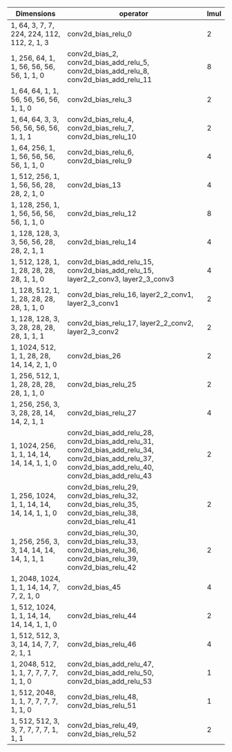 | Dimensions                                  | operator                                                                                                                                             | lmul |
| ------------------------------------------- | ---------------------------------------------------------------------------------------------------------------------------------------------------- | ---- |
| 1, 64, 3, 7, 7, 224, 224, 112, 112, 2, 1, 3 | conv2d_bias_relu_0                                                                                                                                   | 2    |
| 1, 256, 64, 1, 1, 56, 56, 56, 56, 1, 1, 0   | conv2d_bias_2, conv2d_bias_add_relu_5, conv2d_bias_add_relu_8, conv2d_bias_add_relu_11                                                               | 8    |
| 1, 64, 64, 1, 1, 56, 56, 56, 56, 1, 1, 0    | conv2d_bias_relu_3                                                                                                                                   | 2    |
| 1, 64, 64, 3, 3, 56, 56, 56, 56, 1, 1, 1    | conv2d_bias_relu_4, conv2d_bias_relu_7, conv2d_bias_relu_10                                                                                          | 2    |
| 1, 64, 256, 1, 1, 56, 56, 56, 56, 1, 1, 0   | conv2d_bias_relu_6, conv2d_bias_relu_9                                                                                                               | 4    |
| 1, 512, 256, 1, 1, 56, 56, 28, 28, 2, 1, 0  | conv2d_bias_13                                                                                                                                       | 4    |
| 1, 128, 256, 1, 1, 56, 56, 56, 56, 1, 1, 0  | conv2d_bias_relu_12                                                                                                                                  | 8    |
| 1, 128, 128, 3, 3, 56, 56, 28, 28, 2, 1, 1  | conv2d_bias_relu_14                                                                                                                                  | 4    |
| 1, 512, 128, 1, 1, 28, 28, 28, 28, 1, 1, 0  | conv2d_bias_add_relu_15, conv2d_bias_add_relu_15, layer2_2_conv3, layer2_3_conv3                                                                     | 4    |
| 1, 128, 512, 1, 1, 28, 28, 28, 28, 1, 1, 0  | conv2d_bias_relu_16, layer2_2_conv1, layer2_3_conv1                                                                                                  | 2    |
| 1, 128, 128, 3, 3, 28, 28, 28, 28, 1, 1, 1  | conv2d_bias_relu_17, layer2_2_conv2, layer2_3_conv2                                                                                                  | 2    |
| 1, 1024, 512, 1, 1, 28, 28, 14, 14, 2, 1, 0 | conv2d_bias_26                                                                                                                                       | 2    |
| 1, 256, 512, 1, 1, 28, 28, 28, 28, 1, 1, 0  | conv2d_bias_relu_25                                                                                                                                  | 2    |
| 1, 256, 256, 3, 3, 28, 28, 14, 14, 2, 1, 1  | conv2d_bias_relu_27                                                                                                                                  | 4    |
| 1, 1024, 256, 1, 1, 14, 14, 14, 14, 1, 1, 0 | conv2d_bias_add_relu_28, conv2d_bias_add_relu_31, conv2d_bias_add_relu_34, conv2d_bias_add_relu_37, conv2d_bias_add_relu_40, conv2d_bias_add_relu_43 | 2    |
| 1, 256, 1024, 1, 1, 14, 14, 14, 14, 1, 1, 0 | conv2d_bias_relu_29, conv2d_bias_relu_32, conv2d_bias_relu_35, conv2d_bias_relu_38, conv2d_bias_relu_41                                              | 2    |
| 1, 256, 256, 3, 3, 14, 14, 14, 14, 1, 1, 1  | conv2d_bias_relu_30, conv2d_bias_relu_33, conv2d_bias_relu_36, conv2d_bias_relu_39, conv2d_bias_relu_42                                              | 2    |
| 1, 2048, 1024, 1, 1, 14, 14, 7, 7, 2, 1, 0  | conv2d_bias_45                                                                                                                                       | 4    |
| 1, 512, 1024, 1, 1, 14, 14, 14, 14, 1, 1, 0 | conv2d_bias_relu_44                                                                                                                                  | 2    |
| 1, 512, 512, 3, 3, 14, 14, 7, 7, 2, 1, 1    | conv2d_bias_relu_46                                                                                                                                  | 4    |
| 1, 2048, 512, 1, 1, 7, 7, 7, 7, 1, 1, 0     | conv2d_bias_add_relu_47, conv2d_bias_add_relu_50, conv2d_bias_add_relu_53                                                                            | 1    |
| 1, 512, 2048, 1, 1, 7, 7, 7, 7, 1, 1, 0     | conv2d_bias_relu_48, conv2d_bias_relu_51                                                                                                             | 1    |
| 1, 512, 512, 3, 3, 7, 7, 7, 7, 1, 1, 1      | conv2d_bias_relu_49, conv2d_bias_relu_52                                                                                                             | 2    |